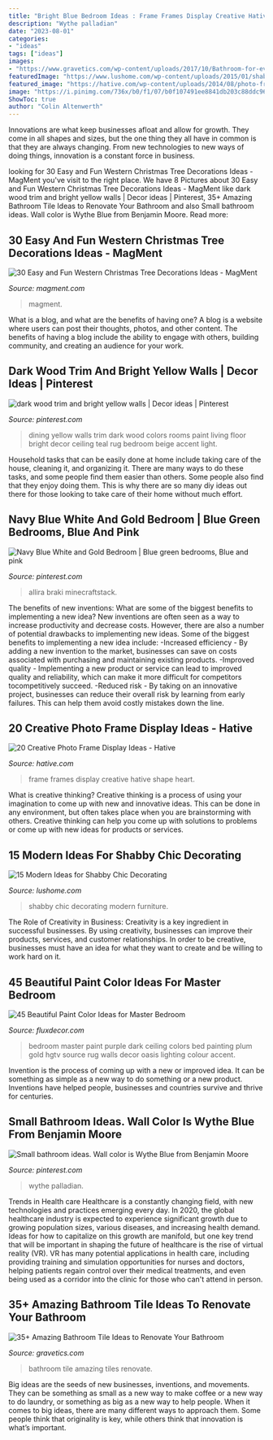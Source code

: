 ```yaml
---
title: "Bright Blue Bedroom Ideas : Frame Frames Display Creative Hative Shape Heart"
description: "Wythe palladian"
date: "2023-08-01"
categories:
- "ideas"
tags: ["ideas"]
images:
- "https://www.gravetics.com/wp-content/uploads/2017/10/Bathroom-for-everyone.jpg"
featuredImage: "https://www.lushome.com/wp-content/uploads/2015/01/shabby-chic-decorating-ideas-8.jpg"
featured_image: "https://hative.com/wp-content/uploads/2014/08/photo-frame-ideas/9-heart-shape-photo-frames-on-wall.jpg"
image: "https://i.pinimg.com/736x/b0/f1/07/b0f107491ee8841db203c88ddc9606b4--yellow-wall-decor-yellow-walls.jpg"
ShowToc: true
author: "Colin Altenwerth"
---
```



Innovations are what keep businesses afloat and allow for growth. They come in all shapes and sizes, but the one thing they all have in common is that they are always changing. From new technologies to new ways of doing things, innovation is a constant force in business.

	

		
looking for 30 Easy and Fun Western Christmas Tree Decorations Ideas - MagMent you've visit to the right place. We have 8 Pictures about 30 Easy and Fun Western Christmas Tree Decorations Ideas - MagMent like dark wood trim and bright yellow walls | Decor ideas | Pinterest, 35+ Amazing Bathroom Tile Ideas to Renovate Your Bathroom and also Small bathroom ideas. Wall color is Wythe Blue from Benjamin Moore. Read more:
		
    
## 30 Easy And Fun Western Christmas Tree Decorations Ideas - MagMent

<img loading=lazy src="http://magment.com/wp-content/uploads/2016/10/Western-Christmas-Tree-Beautiful.jpg" onerror="this.onerror=null;this.src='https://tse2.mm.bing.net/th?id=OIP.m_VQj9EdKEqlDMv_2SwDTAHaLG&amp;pid=15.1';" alt="30 Easy and Fun Western Christmas Tree Decorations Ideas - MagMent">

_Source: magment.com_

>magment. 

	

What is a blog, and what are the benefits of having one?
A blog is a website where users can post their thoughts, photos, and other content. The benefits of having a blog include the ability to engage with others, building community, and creating an audience for your work.

    
## Dark Wood Trim And Bright Yellow Walls | Decor Ideas | Pinterest

<img loading=lazy src="https://i.pinimg.com/736x/b0/f1/07/b0f107491ee8841db203c88ddc9606b4--yellow-wall-decor-yellow-walls.jpg" onerror="this.onerror=null;this.src='https://tse3.mm.bing.net/th?id=OIP.lE3xi3UpXCUWUrmOtk0O1QHaKU&amp;pid=15.1';" alt="dark wood trim and bright yellow walls | Decor ideas | Pinterest">

_Source: pinterest.com_

>dining yellow walls trim dark wood colors rooms paint living floor bright decor ceiling teal rug bedroom beige accent light. 

	

Household tasks that can be easily done at home include taking care of the house, cleaning it, and organizing it. There are many ways to do these tasks, and some people find them easier than others. Some people also find that they enjoy doing them. This is why there are so many diy ideas out there for those looking to take care of their home without much effort.

    
## Navy Blue White And Gold Bedroom | Blue Green Bedrooms, Blue And Pink

<img loading=lazy src="https://i.pinimg.com/736x/72/b0/b8/72b0b8762f079e45018469a346366b75.jpg" onerror="this.onerror=null;this.src='https://tse3.mm.bing.net/th?id=OIP.BF4zDVHe5T5qJ3nfYtgakQHaJ3&amp;pid=15.1';" alt="Navy Blue White and Gold Bedroom | Blue green bedrooms, Blue and pink">

_Source: pinterest.com_

>allira braki minecraftstack. 

	

The benefits of new inventions: What are some of the biggest benefits to implementing a new idea?
New inventions are often seen as a way to increase productivity and decrease costs. However, there are also a number of potential drawbacks to implementing new ideas. Some of the biggest benefits to implementing a new idea include: 
-Increased efficiency - By adding a new invention to the market, businesses can save on costs associated with purchasing and maintaining existing products. 
-Improved quality - Implementing a new product or service can lead to improved quality and reliability, which can make it more difficult for competitors tocompetitively succeed. 
-Reduced risk - By taking on an innovative project, businesses can reduce their overall risk by learning from early failures. This can help them avoid costly mistakes down the line.

    
## 20 Creative Photo Frame Display Ideas - Hative

<img loading=lazy src="https://hative.com/wp-content/uploads/2014/08/photo-frame-ideas/9-heart-shape-photo-frames-on-wall.jpg" onerror="this.onerror=null;this.src='https://tse3.mm.bing.net/th?id=OIP.sVm0esjJEpLN_7M630sUmAHaLI&amp;pid=15.1';" alt="20 Creative Photo Frame Display Ideas - Hative">

_Source: hative.com_

>frame frames display creative hative shape heart. 

	

What is creative thinking?
Creative thinking is a process of using your imagination to come up with new and innovative ideas. This can be done in any environment, but often takes place when you are brainstorming with others. Creative thinking can help you come up with solutions to problems or come up with new ideas for products or services.

    
## 15 Modern Ideas For Shabby Chic Decorating

<img loading=lazy src="https://www.lushome.com/wp-content/uploads/2015/01/shabby-chic-decorating-ideas-8.jpg" onerror="this.onerror=null;this.src='https://tse1.mm.bing.net/th?id=OIP.fdHpH_uEP8IGWXmJ3LRXHwAAAA&amp;pid=15.1';" alt="15 Modern Ideas for Shabby Chic Decorating">

_Source: lushome.com_

>shabby chic decorating modern furniture. 

	

The Role of Creativity in Business:
Creativity is a key ingredient in successful businesses. By using creativity, businesses can improve their products, services, and customer relationships. In order to be creative, businesses must have an idea for what they want to create and be willing to work hard on it.

    
## 45 Beautiful Paint Color Ideas For Master Bedroom

<img loading=lazy src="http://fluxdecor.com/wp-content/uploads/2015/05/master-bedroom-painting/11-master-bedroom-painting-ideas.jpg" onerror="this.onerror=null;this.src='https://tse4.mm.bing.net/th?id=OIP.FsWs3wr3oIwYXGXKHvAd6QHaJ4&amp;pid=15.1';" alt="45 Beautiful Paint Color Ideas for Master Bedroom">

_Source: fluxdecor.com_

>bedroom master paint purple dark ceiling colors bed painting plum gold hgtv source rug walls decor oasis lighting colour accent. 

	

Invention is the process of coming up with a new or improved idea. It can be something as simple as a new way to do something or a new product. Inventions have helped people, businesses and countries survive and thrive for centuries.

    
## Small Bathroom Ideas. Wall Color Is Wythe Blue From Benjamin Moore

<img loading=lazy src="https://i.pinimg.com/736x/df/0d/8c/df0d8c350dcd38ece840718502cddf07.jpg" onerror="this.onerror=null;this.src='https://tse4.mm.bing.net/th?id=OIP.1m7U96g9IsncMa465fY17QHaLH&amp;pid=15.1';" alt="Small bathroom ideas. Wall color is Wythe Blue from Benjamin Moore">

_Source: pinterest.com_

>wythe palladian. 

	

Trends in Health care
Healthcare is a constantly changing field, with new technologies and practices emerging every day.  In 2020, the global healthcare industry is expected to experience significant growth due to growing population sizes, various diseases, and increasing health demand. Ideas for how to capitalize on this growth are manifold, but one key trend that will be important in shaping the future of healthcare is the rise of virtual reality (VR). VR has many potential applications in health care, including providing training and simulation opportunities for nurses and doctors, helping patients regain control over their medical treatments, and even being used as a corridor into the clinic for those who can't attend in person.

    
## 35+ Amazing Bathroom Tile Ideas To Renovate Your Bathroom

<img loading=lazy src="https://www.gravetics.com/wp-content/uploads/2017/10/Bathroom-for-everyone.jpg" onerror="this.onerror=null;this.src='https://tse4.mm.bing.net/th?id=OIP.SzRhTfcPmMdotoHW2iqUdgHaK3&amp;pid=15.1';" alt="35+ Amazing Bathroom Tile Ideas to Renovate Your Bathroom">

_Source: gravetics.com_

>bathroom tile amazing tiles renovate. 

	

Big ideas are the seeds of new businesses, inventions, and movements. They can be something as small as a new way to make coffee or a new way to do laundry, or something as big as a new way to help people. When it comes to big ideas, there are many different ways to approach them. Some people think that originality is key, while others think that innovation is what’s important.


